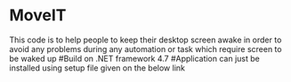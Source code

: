 # MoveIT
This code is to help people to keep their desktop screen awake in order to avoid any problems during any automation or task which require screen to be waked up
#Build on .NET framework 4.7
#Application can just be installed using setup file given on the below link
